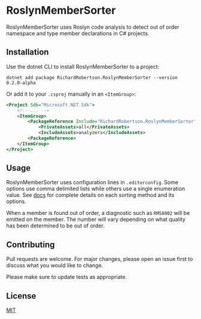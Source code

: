 # RoslynMemberSorter

RoslynMemberSorter uses Roslyn code analysis to detect out of order namespace and type member declarations in C# projects.

## Installation

Use the dotnet CLI to install RoslynMemberSorter to a project:

```
dotnet add package RichardRobertson.RoslynMemberSorter --version 0.2.0-alpha
```

Or add it to your `.csproj` manually in an `<ItemGroup>`:

```xml
<Project Sdk="Microsoft.NET.Sdk">
    <!-- ... -->
    <ItemGroup>
        <PackageReference Include="RichardRobertson.RoslynMemberSorter" Version="0.2.0-alpha">
            <PrivateAssets>all</PrivateAssets>
            <IncludeAssets>analyzers</IncludeAssets>
        <PackageReference>
    </ItemGroup>
</Project>
```

## Usage

RoslynMemberSorter uses configuration lines in `.editorconfig`. Some options use comma delimited lists while others use a single enumeration value. See [docs](docs) for complete details on each sorting method and its options.

When a member is found out of order, a diagnostic such as `RMS0002` will be emitted on the member. The number will vary depending on what quality has been determined to be out of order.

## Contributing

Pull requests are welcome. For major changes, please open an issue first to discuss what you would like to change.

Please make sure to update tests as appropriate.

## License

[MIT](https://choosealicense.com/licenses/mit/)
